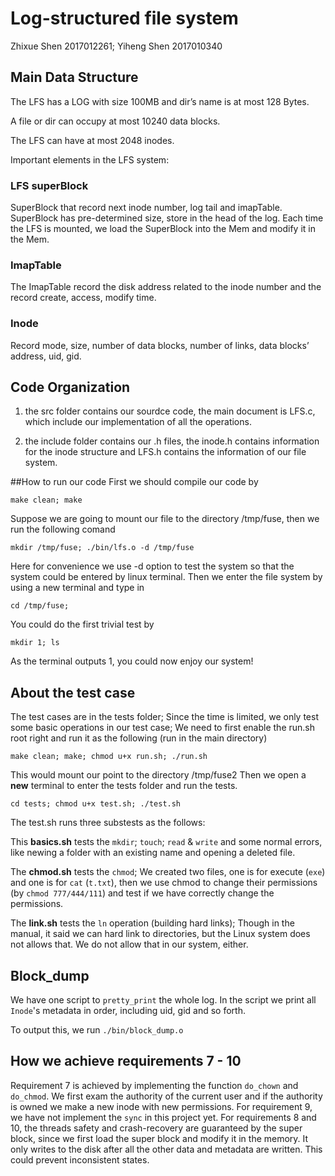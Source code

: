 # Log-structured file system

Zhixue Shen 2017012261; Yiheng Shen 2017010340

## Main Data Structure

The LFS has a LOG with size 100MB and dir’s name is at most 128 Bytes.

A file or dir can occupy at most 10240 data blocks.

The LFS can have at most 2048 inodes. 

Important elements in the LFS system:

### LFS superBlock

SuperBlock that record next inode number, log tail and imapTable. SuperBlock has pre-determined size, store in the head of the log. Each time the LFS is mounted, we load the SuperBlock into the Mem and modify it in the Mem.

### ImapTable
The ImapTable record the disk address related to the inode number and the record create, access, modify time.

### Inode
Record mode, size, number of data blocks, number of links, data blocks’ address, uid, gid. 

## Code Organization

1. the src folder contains our sourdce code, the main document is LFS.c, which include our implementation of all the operations. 

2. the include folder contains our .h files, the inode.h contains information for the inode structure and LFS.h contains the information of our file system.


##How to run our code
First we should compile our code by
```
make clean; make
```
Suppose we are going to mount our file to the directory /tmp/fuse, then we run the following comand
```
mkdir /tmp/fuse; ./bin/lfs.o -d /tmp/fuse
```
Here for convenience we use -d option to test the system so that the system could be entered by linux terminal. Then we enter the file system by using a new terminal and type in
```
cd /tmp/fuse;
```
You could do the first trivial test by
```
mkdir 1; ls
```
As the terminal outputs 1, you could now enjoy our system!

## About the test case

The test cases are in the tests folder; Since the time is limited, we only test some basic operations in our test case; We need to first enable the run.sh root right and run it as the following  (run in the main directory)

    make clean; make; chmod u+x run.sh; ./run.sh

This would mount our point to the directory /tmp/fuse2
Then we open a **new** terminal to enter the tests folder and run the tests.

    cd tests; chmod u+x test.sh; ./test.sh

The test.sh runs three substests as the follows:

This **basics.sh** tests the `mkdir`; `touch`; `read` & `write` and some normal errors, like newing a folder with an existing name and opening a deleted file. 

The **chmod.sh** tests the `chmod`; We created two files, one is for execute (`exe`) and one is for `cat` (`t.txt`), then we use chmod to change their permissions (by `chmod 777/444/111`) and test if we have correctly change the permissions.

The **link.sh** tests the `ln` operation (building hard links); Though in the manual, it said we can hard link to directories, but the Linux system does not allows that. We do not allow that in our system, either. 

## Block_dump

We have one script to `pretty_print` the whole log. In the script we print all `Inode`'s metadata in order, including uid, gid and so forth. 

To output this, we run `./bin/block_dump.o`

## How we achieve requirements 7 - 10
Requirement 7 is achieved by implementing the function `do_chown` and `do_chmod`. We first exam the authority of the current user and if the authority is owned we make a new inode with new permissions. For requirement 9, we have not implement the `sync` in this project yet. For requirements 8 and 10, the threads safety and crash-recovery are guaranteed by the super block, since we first load the super block and modify it in the memory. It only writes to the disk after all the other data and metadata are written. This could prevent inconsistent states.  